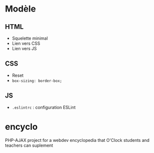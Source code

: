 # Modèle

## HTML

* Squelette minimal
* Lien vers CSS
* Lien vers JS

## CSS

* Reset
* `box-sizing: border-box;`

## JS

* `.eslintrc` : configuration ESLint



# encyclo
PHP-AJAX project for a webdev encyclopedia that O'Clock students and teachers can suplement

